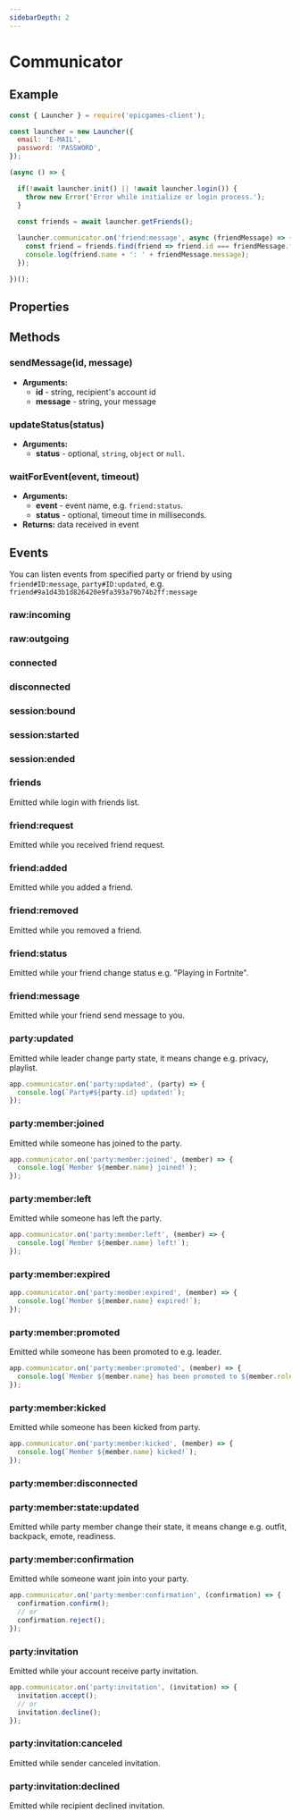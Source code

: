 ```yaml
---
sidebarDepth: 2
---
```


# Communicator

## Example
```javascript
const { Launcher } = require('epicgames-client');

const launcher = new Launcher({
  email: 'E-MAIL',
  password: 'PASSWORD',
});

(async () => {

  if(!await launcher.init() || !await launcher.login()) {
    throw new Error('Error while initialize or login process.');
  }
	
  const friends = await launcher.getFriends();

  launcher.communicator.on('friend:message', async (friendMessage) => {
    const friend = friends.find(friend => friend.id === friendMessage.friend.id);
    console.log(friend.name + ': ' + friendMessage.message);
  });

})();
```

## Properties

## Methods

### sendMessage(id, message)
- **Arguments:**
  - **id** - string, recipient's account id
  - **message** - string, your message

### updateStatus(status)
- **Arguments:**
  - **status** - optional, `string`, `object` or `null`.

### waitForEvent(event, timeout)
- **Arguments:**
  - **event** - event name, e.g. `friend:status`.
  - **status** - optional, timeout time in milliseconds.
- **Returns:** data received in event

## Events

You can listen events from specified party or friend by using `friend#ID:message`, `party#ID:updated`, e.g. `friend#9a1d43b1d826420e9fa393a79b74b2ff:message`

### raw:incoming
### raw:outgoing
### connected
### disconnected
### session:bound
### session:started
### session:ended
### friends
Emitted while login with friends list.
### friend:request
Emitted while you received friend request.
### friend:added
Emitted while you added a friend.
### friend:removed
Emitted while you removed a friend.
### friend:status
Emitted while your friend change status e.g. "Playing in Fortnite".
### friend:message
Emitted while your friend send message to you.
### party:updated
Emitted while leader change party state, it means change e.g. privacy, playlist.
```javascript
app.communicator.on('party:updated', (party) => {
  console.log(`Party#${party.id} updated!`);
});
```
### party:member:joined
Emitted while someone has joined to the party.
```javascript
app.communicator.on('party:member:joined', (member) => {
  console.log(`Member ${member.name} joined!`);
});
```
### party:member:left
Emitted while someone has left the party.
```javascript
app.communicator.on('party:member:left', (member) => {
  console.log(`Member ${member.name} left!`);
});
```
### party:member:expired
```javascript
app.communicator.on('party:member:expired', (member) => {
  console.log(`Member ${member.name} expired!`);
});
```
### party:member:promoted
Emitted while someone has been promoted to e.g. leader.
```javascript
app.communicator.on('party:member:promoted', (member) => {
  console.log(`Member ${member.name} has been promoted to ${member.role} role!`);
});
```
### party:member:kicked
Emitted while someone has been kicked from party.
```javascript
app.communicator.on('party:member:kicked', (member) => {
  console.log(`Member ${member.name} kicked!`);
});
```
### party:member:disconnected
### party:member:state:updated
Emitted while party member change their state, it means change e.g. outfit, backpack, emote, readiness.
### party:member:confirmation
Emitted while someone want join into your party. 
```javascript
app.communicator.on('party:member:confirmation', (confirmation) => {
  confirmation.confirm();
  // or
  confirmation.reject();
});
```
### party:invitation
Emitted while your account receive party invitation.
```javascript
app.communicator.on('party:invitation', (invitation) => {
  invitation.accept();
  // or
  invitation.decline();
});
```
### party:invitation:canceled
Emitted while sender canceled invitation.
### party:invitation:declined
Emitted while recipient declined invitation.
